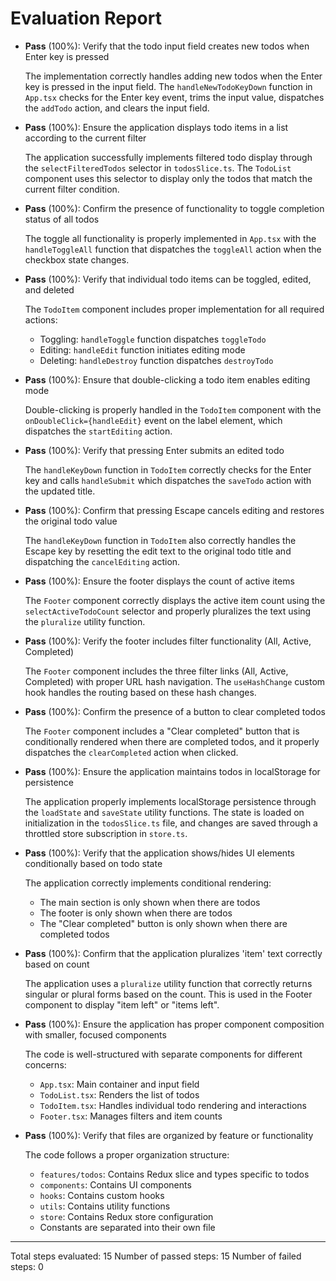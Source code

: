 # Evaluation Report

- **Pass** (100%): Verify that the todo input field creates new todos when Enter key is pressed
  
  The implementation correctly handles adding new todos when the Enter key is pressed in the input field. The `handleNewTodoKeyDown` function in `App.tsx` checks for the Enter key event, trims the input value, dispatches the `addTodo` action, and clears the input field.

- **Pass** (100%): Ensure the application displays todo items in a list according to the current filter
  
  The application successfully implements filtered todo display through the `selectFilteredTodos` selector in `todosSlice.ts`. The `TodoList` component uses this selector to display only the todos that match the current filter condition.

- **Pass** (100%): Confirm the presence of functionality to toggle completion status of all todos
  
  The toggle all functionality is properly implemented in `App.tsx` with the `handleToggleAll` function that dispatches the `toggleAll` action when the checkbox state changes.

- **Pass** (100%): Verify that individual todo items can be toggled, edited, and deleted
  
  The `TodoItem` component includes proper implementation for all required actions:
  - Toggling: `handleToggle` function dispatches `toggleTodo`
  - Editing: `handleEdit` function initiates editing mode
  - Deleting: `handleDestroy` function dispatches `destroyTodo`

- **Pass** (100%): Ensure that double-clicking a todo item enables editing mode
  
  Double-clicking is properly handled in the `TodoItem` component with the `onDoubleClick={handleEdit}` event on the label element, which dispatches the `startEditing` action.

- **Pass** (100%): Verify that pressing Enter submits an edited todo
  
  The `handleKeyDown` function in `TodoItem` correctly checks for the Enter key and calls `handleSubmit` which dispatches the `saveTodo` action with the updated title.

- **Pass** (100%): Confirm that pressing Escape cancels editing and restores the original todo value
  
  The `handleKeyDown` function in `TodoItem` also correctly handles the Escape key by resetting the edit text to the original todo title and dispatching the `cancelEditing` action.

- **Pass** (100%): Ensure the footer displays the count of active items
  
  The `Footer` component correctly displays the active item count using the `selectActiveTodoCount` selector and properly pluralizes the text using the `pluralize` utility function.

- **Pass** (100%): Verify the footer includes filter functionality (All, Active, Completed)
  
  The `Footer` component includes the three filter links (All, Active, Completed) with proper URL hash navigation. The `useHashChange` custom hook handles the routing based on these hash changes.

- **Pass** (100%): Confirm the presence of a button to clear completed todos
  
  The `Footer` component includes a "Clear completed" button that is conditionally rendered when there are completed todos, and it properly dispatches the `clearCompleted` action when clicked.

- **Pass** (100%): Ensure the application maintains todos in localStorage for persistence
  
  The application properly implements localStorage persistence through the `loadState` and `saveState` utility functions. The state is loaded on initialization in the `todosSlice.ts` file, and changes are saved through a throttled store subscription in `store.ts`.

- **Pass** (100%): Verify that the application shows/hides UI elements conditionally based on todo state
  
  The application correctly implements conditional rendering:
  - The main section is only shown when there are todos
  - The footer is only shown when there are todos
  - The "Clear completed" button is only shown when there are completed todos

- **Pass** (100%): Confirm that the application pluralizes 'item' text correctly based on count
  
  The application uses a `pluralize` utility function that correctly returns singular or plural forms based on the count. This is used in the Footer component to display "item left" or "items left".

- **Pass** (100%): Ensure the application has proper component composition with smaller, focused components
  
  The code is well-structured with separate components for different concerns:
  - `App.tsx`: Main container and input field
  - `TodoList.tsx`: Renders the list of todos
  - `TodoItem.tsx`: Handles individual todo rendering and interactions
  - `Footer.tsx`: Manages filters and item counts

- **Pass** (100%): Verify that files are organized by feature or functionality
  
  The code follows a proper organization structure:
  - `features/todos`: Contains Redux slice and types specific to todos
  - `components`: Contains UI components
  - `hooks`: Contains custom hooks
  - `utils`: Contains utility functions
  - `store`: Contains Redux store configuration
  - Constants are separated into their own file

---

Total steps evaluated: 15
Number of passed steps: 15
Number of failed steps: 0